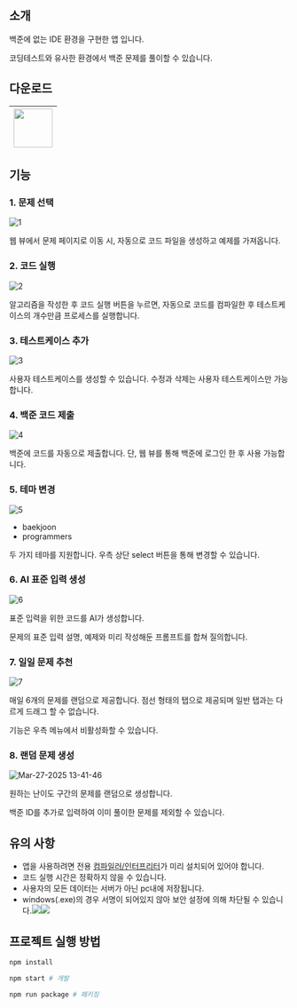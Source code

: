 ## 소개

백준에 없는 IDE 환경을 구현한 앱 입니다.

코딩테스트와 유사한 환경에서 백준 문제를 풀이할 수 있습니다.

## 다운로드

|<a href="https://github.com/junghyunbak/boj-ide/releases/download/1.16.27/BOJ-IDE-1.16.27.dmg"><img width="70px" src="https://github.com/user-attachments/assets/b3d81a17-25cd-4862-8a4b-baacb233a3ea"/></a>|
|-|

## 기능
### 1. 문제 선택

![1](https://github.com/user-attachments/assets/ad078657-b8d4-4cfa-b3a2-e4b330a07f1e)

웹 뷰에서 문제 페이지로 이동 시, 자동으로 코드 파일을 생성하고 예제를 가져옵니다.

### 2. 코드 실행

![2](https://github.com/user-attachments/assets/4f20058d-e0cf-4036-a2ba-8ca3c92856c4)

알고리즘을 작성한 후 코드 실행 버튼을 누르면, 자동으로 코드를 컴파일한 후 테스트케이스의 개수만큼 프로세스를 실행합니다.

### 3. 테스트케이스 추가

![3](https://github.com/user-attachments/assets/b4f061b7-36e3-4752-8831-29d2a2dcdc46)

사용자 테스트케이스를 생성할 수 있습니다. 수정과 삭제는 사용자 테스트케이스만 가능합니다.

### 4. 백준 코드 제출

![4](https://github.com/user-attachments/assets/126b81ca-1ac6-4d5b-a1ab-5d18069b188c)

백준에 코드를 자동으로 제출합니다. 단, 웹 뷰를 통해 백준에 로그인 한 후 사용 가능합니다.

### 5. 테마 변경

![5](https://github.com/user-attachments/assets/481d58d3-33e7-477c-b339-82ab2685d85c)

- baekjoon
- programmers

두 가지 테마를 지원합니다. 우측 상단 select 버튼을 통해 변경할 수 있습니다.

### 6. AI 표준 입력 생성

![6](https://github.com/user-attachments/assets/6eabddbe-40db-4746-8f0f-697c76b2bd4a)

표준 입력을 위한 코드를 AI가 생성합니다.

문제의 표준 입력 설명, 예제와 미리 작성해둔 프롬프트를 합쳐 질의합니다.

### 7. 일일 문제 추천

![7](https://github.com/user-attachments/assets/ae5c8e70-899d-475f-a59a-1bd275982726)

매일 6개의 문제를 랜덤으로 제공합니다. 점선 형태의 탭으로 제공되며 일반 탭과는 다르게 드래그 할 수 없습니다.

기능은 우측 메뉴에서 비활성화할 수 있습니다.

### 8. 랜덤 문제 생성

![Mar-27-2025 13-41-46](https://github.com/user-attachments/assets/b7feae03-0dbe-4c30-ac41-58f480920a9d)

원하는 난이도 구간의 문제를 랜덤으로 생성합니다.

백준 ID를 추가로 입력하여 이미 풀이한 문제를 제외할 수 있습니다.

## 유의 사항

* 앱을 사용하려면 전용 [컴파일러/인터프리터](https://boj-ide.gitbook.io/boj-ide-docs/note/cli)가 미리 설치되어 있어야 합니다.
* 코드 실행 시간은 정확하지 않을 수 있습니다.
* 사용자의 모든 데이터는 서버가 아닌 pc내에 저장됩니다.
* windows(.exe)의 경우 서명이 되어있지 않아 보안 설정에 의해 차단될 수 있습니다.<img src="https://github.com/user-attachments/assets/842c6fd3-9c1e-4dc2-8df3-0c4408164205"/><img src="https://github.com/user-attachments/assets/b8382fb1-47fa-4f9f-bcd7-e05c7fe5b12b"/>

## 프로젝트 실행 방법

```bash
npm install

npm start # 개발

npm run package # 패키징
```
